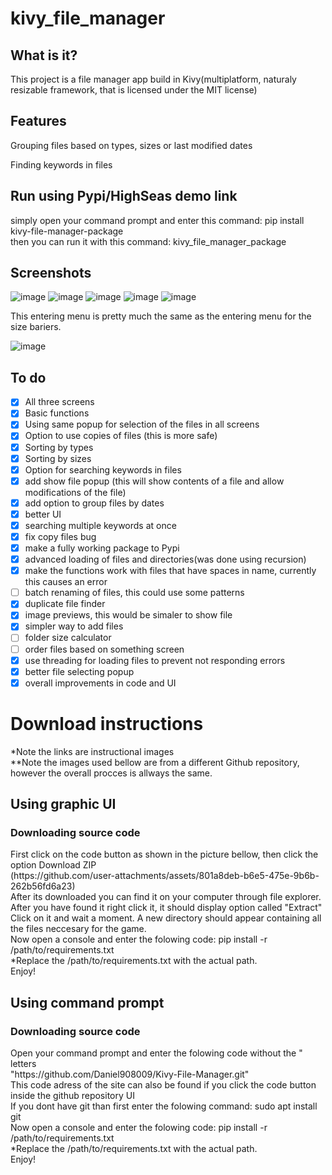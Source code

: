 # kivy_file_manager
## What is it?
<p>This project is a file manager app build in Kivy(multiplatform, naturaly resizable framework, that is licensed under the MIT license)</p>

## Features
<p>Grouping files based on types, sizes or last modified dates</p>
<p>Finding keywords in files</p>

## Run using Pypi/HighSeas demo link
simply open your command prompt and enter this command: pip install kivy-file-manager-package <br>
then you can run it with this command: kivy_file_manager_package

## Screenshots
![image](https://github.com/user-attachments/assets/b7b29d09-e19b-4976-8ea1-e6286194886e)
![image](https://github.com/user-attachments/assets/4b60bf78-ba88-4dd2-9648-83cc37e27624)
![image](https://github.com/user-attachments/assets/eee81a0f-ed1b-47d6-980d-4f3f69977016)
![image](https://github.com/user-attachments/assets/7a2ad866-61d0-493c-b291-d52d76c3d557)
![image](https://github.com/user-attachments/assets/b60b937d-6e3a-4366-988c-5f1be133673e)
<p>This entering menu is pretty much the same as the entering menu for the size bariers.</p>

![image](https://github.com/user-attachments/assets/33ca566a-6fec-458b-8ce8-ae13f7a484e7)


## To do
- [X] All three screens<br>
- [X] Basic functions<br>
- [X] Using same popup for selection of the files in all screens<br>
- [X] Option to use copies of files (this is more safe)<br>
- [X] Sorting by types<br>
- [X] Sorting by sizes<br>
- [X] Option for searching keywords in files<br>
- [X] add show file popup (this will show contents of a file and allow modifications of the file) <br>
- [X] add option to group files by dates<br>
- [X] better UI<br>
- [X] searching multiple keywords at once<br>
- [X] fix copy files bug<br>
- [X] make a fully working package to Pypi<br>
- [X] advanced loading of files and directories(was done using recursion)<br>
- [X] make the functions work with files that have spaces in name, currently this causes an error <br>
- [ ] batch renaming of files, this could use some patterns <br>
- [X] duplicate file finder <br>
- [X] image previews, this would be simaler to show file <br>
- [X] simpler way to add files <br>
- [ ] folder size calculator <br>
- [ ] order files based on something screen <br>
- [X] use threading for loading files to prevent not responding errors <br>
- [X] better file selecting popup <br>
- [X] overall improvements in code and UI <br>
<h1>Download instructions</h1>
*Note the links are instructional images <br>
**Note the images used bellow are from a different Github repository, however the overall procces is allways the same. <br>
<h2>Using graphic UI</h2>
<h3>Downloading source code </h3>
First click on the code button as shown in the picture bellow, then click the option Download ZIP <br>
(https://github.com/user-attachments/assets/801a8deb-b6e5-475e-9b6b-262b56fd6a23) <br>
After its downloaded you can find it on your computer through file explorer. After you have found it right click it, it should display option called "Extract" <br>
Click on it and wait a moment. A new directory should appear containing all the files neccesary for the game.<br>
Now open a console and enter the folowing code: pip install -r /path/to/requirements.txt <br>
*Replace the /path/to/requirements.txt with the actual path. <br>
Enjoy! <br>
<h2>Using command prompt</h2>
<h3>Downloading source code </h3>
Open your command prompt and enter the folowing code without the " letters <br>
"https://github.com/Daniel908009/Kivy-File-Manager.git" <br>
This code adress of the site can also be found if you click the code button inside the github repository UI <br>
If you dont have git than first enter the folowing command: sudo apt install git <br>
Now open a console and enter the folowing code: pip install -r /path/to/requirements.txt <br>
*Replace the /path/to/requirements.txt with the actual path. <br>
Enjoy! <br>
